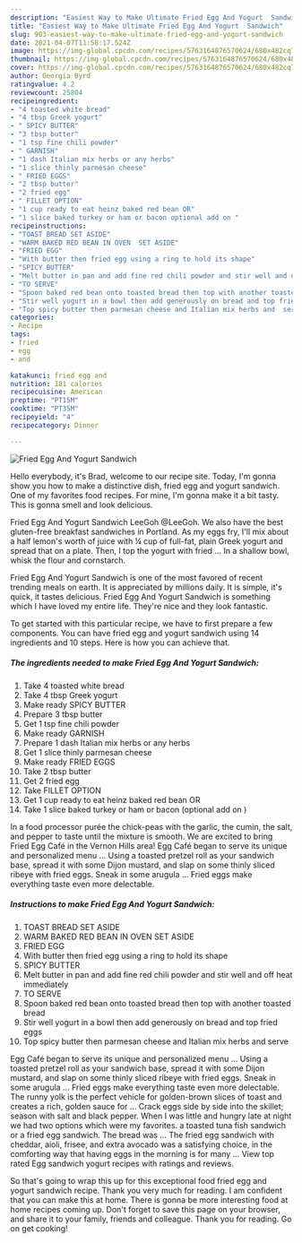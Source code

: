 ```yaml
---
description: "Easiest Way to Make Ultimate Fried Egg And Yogurt  Sandwich"
title: "Easiest Way to Make Ultimate Fried Egg And Yogurt  Sandwich"
slug: 903-easiest-way-to-make-ultimate-fried-egg-and-yogurt-sandwich
date: 2021-04-07T11:58:17.524Z
image: https://img-global.cpcdn.com/recipes/5763164876570624/680x482cq70/fried-egg-and-yogurt-sandwich-recipe-main-photo.jpg
thumbnail: https://img-global.cpcdn.com/recipes/5763164876570624/680x482cq70/fried-egg-and-yogurt-sandwich-recipe-main-photo.jpg
cover: https://img-global.cpcdn.com/recipes/5763164876570624/680x482cq70/fried-egg-and-yogurt-sandwich-recipe-main-photo.jpg
author: Georgia Byrd
ratingvalue: 4.2
reviewcount: 25804
recipeingredient:
- "4 toasted white bread"
- "4 tbsp Greek yogurt"
- " SPICY BUTTER"
- "3 tbsp butter"
- "1 tsp fine chili powder"
- " GARNISH"
- "1 dash Italian mix herbs or any herbs"
- "1 slice thinly parmesan cheese"
- " FRIED EGGS"
- "2 tbsp butter"
- "2 fried egg"
- " FILLET OPTION"
- "1 cup ready to eat heinz baked red bean OR"
- "1 slice baked turkey or ham or bacon optional add on "
recipeinstructions:
- "TOAST BREAD SET ASIDE"
- "WARM BAKED RED BEAN IN OVEN  SET ASIDE"
- "FRIED EGG"
- "With butter then fried egg using a ring to hold its shape"
- "SPICY BUTTER"
- "Melt butter in pan and add fine red chili powder and stir well and off heat immediately"
- "TO SERVE"
- "Spoon baked red bean onto toasted bread then top with another toasted bread"
- "Stir well yogurt in a bowl then add generously on bread and top fried eggs"
- "Top spicy butter then parmesan cheese and Italian mix herbs and  serve"
categories:
- Recipe
tags:
- fried
- egg
- and

katakunci: fried egg and 
nutrition: 181 calories
recipecuisine: American
preptime: "PT15M"
cooktime: "PT35M"
recipeyield: "4"
recipecategory: Dinner

---
```



![Fried Egg And Yogurt  Sandwich](https://img-global.cpcdn.com/recipes/5763164876570624/680x482cq70/fried-egg-and-yogurt-sandwich-recipe-main-photo.jpg)

Hello everybody, it's Brad, welcome to our recipe site. Today, I'm gonna show you how to make a distinctive dish, fried egg and yogurt  sandwich. One of my favorites food recipes. For mine, I'm gonna make it a bit tasty. This is gonna smell and look delicious.

Fried Egg And Yogurt Sandwich LeeGoh @LeeGoh. We also have the best gluten-free breakfast sandwiches in Portland. As my eggs fry, I&#39;ll mix about a half lemon&#39;s worth of juice with ¼ cup of full-fat, plain Greek yogurt and spread that on a plate. Then, I top the yogurt with fried … In a shallow bowl, whisk the flour and cornstarch.

Fried Egg And Yogurt  Sandwich is one of the most favored of recent trending meals on earth. It is appreciated by millions daily. It is simple, it's quick, it tastes delicious. Fried Egg And Yogurt  Sandwich is something which I have loved my entire life. They're nice and they look fantastic.


To get started with this particular recipe, we have to first prepare a few components. You can have fried egg and yogurt  sandwich using 14 ingredients and 10 steps. Here is how you can achieve that.

<!--inarticleads1-->

##### The ingredients needed to make Fried Egg And Yogurt  Sandwich:

1. Take 4 toasted white bread
1. Take 4 tbsp Greek yogurt
1. Make ready  SPICY BUTTER
1. Prepare 3 tbsp butter
1. Get 1 tsp fine chili powder
1. Make ready  GARNISH
1. Prepare 1 dash Italian mix herbs or any herbs
1. Get 1 slice thinly parmesan cheese
1. Make ready  FRIED EGGS
1. Take 2 tbsp butter
1. Get 2 fried egg
1. Take  FILLET OPTION
1. Get 1 cup ready to eat heinz baked red bean OR
1. Take 1 slice baked turkey or ham or bacon (optional add on )


In a food processor purée the chick-peas with the garlic, the cumin, the salt, and pepper to taste until the mixture is smooth. We are excited to bring Fried Egg Café in the Vernon Hills area! Egg Café began to serve its unique and personalized menu … Using a toasted pretzel roll as your sandwich base, spread it with some Dijon mustard, and slap on some thinly sliced ribeye with fried eggs. Sneak in some arugula … Fried eggs make everything taste even more delectable. 

<!--inarticleads2-->

##### Instructions to make Fried Egg And Yogurt  Sandwich:

1. TOAST BREAD SET ASIDE
1. WARM BAKED RED BEAN IN OVEN  SET ASIDE
1. FRIED EGG
1. With butter then fried egg using a ring to hold its shape
1. SPICY BUTTER
1. Melt butter in pan and add fine red chili powder and stir well and off heat immediately
1. TO SERVE
1. Spoon baked red bean onto toasted bread then top with another toasted bread
1. Stir well yogurt in a bowl then add generously on bread and top fried eggs
1. Top spicy butter then parmesan cheese and Italian mix herbs and  serve


Egg Café began to serve its unique and personalized menu … Using a toasted pretzel roll as your sandwich base, spread it with some Dijon mustard, and slap on some thinly sliced ribeye with fried eggs. Sneak in some arugula … Fried eggs make everything taste even more delectable. The runny yolk is the perfect vehicle for golden-brown slices of toast and creates a rich, golden sauce for … Crack eggs side by side into the skillet; season with salt and black pepper. When I was little and hungry late at night we had two options which were my favorites. a toasted tuna fish sandwich or a fried egg sandwich. The bread was … The fried egg sandwich with cheddar, aioli, frisee, and extra avocado was a satisfying choice, in the comforting way that having eggs in the morning is for many … View top rated Egg sandwich yogurt recipes with ratings and reviews. 

So that's going to wrap this up for this exceptional food fried egg and yogurt  sandwich recipe. Thank you very much for reading. I am confident that you can make this at home. There is gonna be more interesting food at home recipes coming up. Don't forget to save this page on your browser, and share it to your family, friends and colleague. Thank you for reading. Go on get cooking!
